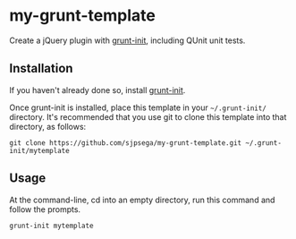 my-grunt-template
=================
Create a jQuery plugin with [grunt-init](http://gruntjs.com/project-scaffolding), including QUnit unit tests.

## Installation
If you haven't already done so, install [grunt-init](http://gruntjs.com/project-scaffolding).

Once grunt-init is installed, place this template in your `~/.grunt-init/` directory. It's recommended that you use git to clone this template into that directory, as follows:

~~~
git clone https://github.com/sjpsega/my-grunt-template.git ~/.grunt-init/mytemplate
~~~

## Usage

At the command-line, cd into an empty directory, run this command and follow the prompts.

~~~
grunt-init mytemplate
~~~